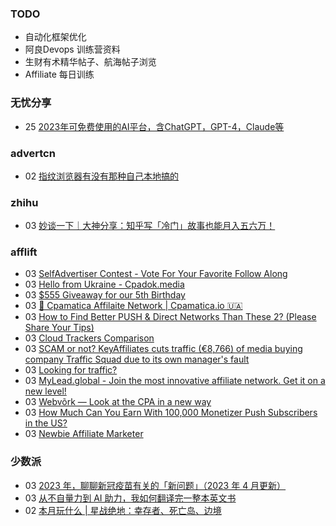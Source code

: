 ### TODO
-  自动化框架优化
-  阿良Devops 训练营资料
-  生财有术精华帖子、航海帖子浏览
-  Affiliate 每日训练

### 无忧分享
<!-- ruyo:START -->
-  25 [2023年可免费使用的AI平台，含ChatGPT，GPT-4，Claude等](https://51.ruyo.net/18350.html)<!-- ruyo:END -->

### advertcn
<!-- advertcn:START -->
-  02 [指纹浏览器有没有那种自己本地搞的](https://www.advertcn.com/forum.php?mod=viewthread&tid=110173)<!-- advertcn:END -->

### zhihu
<!-- zhihu:START -->
-  03 [妙谈一下｜大神分享：知乎写「冷门」故事也能月入五六万！](http://zhuanlan.zhihu.com/p/625146576?utm_campaign=rss&utm_medium=rss&utm_source=rss&utm_content=title)<!-- zhihu:END -->

### afflift
<!-- afflift:START -->
-  03 [SelfAdvertiser Contest - Vote For Your Favorite Follow Along](https://afflift.com/f/threads/selfadvertiser-contest-vote-for-your-favorite-follow-along.10857/)
-  03 [Hello from Ukraine - Cpadok.media](https://afflift.com/f/threads/hello-from-ukraine-cpadok-media.10865/)
-  03 [$555 Giveaway for our 5th Birthday](https://afflift.com/f/threads/555-giveaway-for-our-5th-birthday.10855/)
-  03 [💸 Cpamatica Affilaite Network | Cpamatica.io 🇺🇦](https://afflift.com/f/threads/%F0%9F%92%B8-cpamatica-affilaite-network-cpamatica-io-%F0%9F%87%BA%F0%9F%87%A6.8489/)
-  03 [How to Find Better PUSH &amp; Direct Networks Than These 2? &lpar;Please Share Your Tips&rpar;](https://afflift.com/f/threads/how-to-find-better-push-direct-networks-than-these-2-please-share-your-tips.10864/)
-  03 [Cloud Trackers Comparison](https://afflift.com/f/threads/cloud-trackers-comparison.10165/)
-  03 [SCAM or not? KeyAffiliates cuts traffic &lpar;€8,766&rpar; of media buying company Traffic Squad due to its own manager&#39;s fault](https://afflift.com/f/threads/scam-or-not-keyaffiliates-cuts-traffic-%E2%82%AC8-766-of-media-buying-company-traffic-squad-due-to-its-own-managers-fault.10867/)
-  03 [Looking for traffic?](https://afflift.com/f/threads/looking-for-traffic.10866/)
-  03 [MyLead.global - Join the most innovative affiliate network. Get it on a new level!](https://afflift.com/f/threads/mylead-global-join-the-most-innovative-affiliate-network-get-it-on-a-new-level.2151/)
-  03 [Webvõrk — Look at the CPA in a new way](https://afflift.com/f/threads/webv%C3%B5rk-%E2%80%94-look-at-the-cpa-in-a-new-way.2820/)
-  03 [How Much Can You Earn With 100,000 Monetizer Push Subscribers in the US?](https://afflift.com/f/threads/how-much-can-you-earn-with-100-000-monetizer-push-subscribers-in-the-us.10852/)
-  03 [Newbie Affiliate Marketer](https://afflift.com/f/threads/newbie-affiliate-marketer.10859/)<!-- afflift:END -->

### 少数派
<!-- sspai:START -->
-  03 [2023 年，聊聊新冠疫苗有关的「新问题」（2023 年 4 月更新）](https://sspai.com/post/78146)
-  03 [从不自量力到 AI 助力，我如何翻译完一整本英文书](https://sspai.com/post/79534)
-  02 [本月玩什么 | 星战绝地：幸存者、死亡岛、边境](https://sspai.com/post/79543)<!-- sspai:END -->
